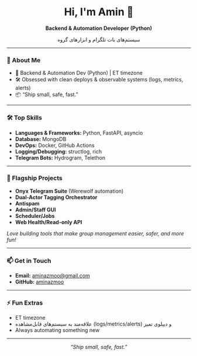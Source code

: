 <!-- Profile README for azmoodehamin -->

<h1 align="center">Hi, I'm Amin 👋</h1>
<p align="center"><b>Backend & Automation Developer (Python)</b></p>
<p align="center">سیستم‌های بات تلگرام و ابزارهای گروه</p>

---

### 🚀 About Me

- 🧩 Backend & Automation Dev (Python) | ET timezone  
- 🛠️ Obsessed with clean deploys & observable systems (logs, metrics, alerts)  
- 📦 “Ship small, safe, fast.”

---

### 🛠️ Top Skills

- **Languages & Frameworks:** Python, FastAPI, asyncio
- **Database:** MongoDB
- **DevOps:** Docker, GitHub Actions
- **Logging/Debugging:** structlog, rich
- **Telegram Bots:** Hydrogram, Telethon

---

### 🌟 Flagship Projects

- **Onyx Telegram Suite** (Werewolf automation)
- **Dual-Actor Tagging Orchestrator**
- **Antispam**
- **Admin/Staff GUI**
- **Scheduler/Jobs**
- **Web Health/Read-only API**

*Love building tools that make group management easier, safer, and more fun!*

---

### 📫 Get in Touch

- **Email:** aminazmoo@gmail.com
- **GitHub:** [aminazmoo](https://github.com/aminazmoo)
<!-- Add LinkedIn/Twitter if available -->

---

### ⚡ Fun Extras

- ET timezone
- علاقه‌مند به سیستم‌های قابل‌مشاهده (logs/metrics/alerts) و دیپلوی تمیز
- Always automating something new

---

<p align="center"><em>“Ship small, safe, fast.”</em></p>
